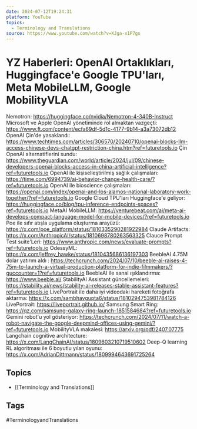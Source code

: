 ```yaml
---
date: 2024-07-12T19:24:31
platform: YouTube
topics:
  - Terminology and Translations
source: https://www.youtube.com/watch?v=XJga-x1P7gs
---
```

# YZ Haberleri: OpenAI Ortaklıkları, Huggingface'e Google TPU'ları, Meta MobileLLM, Google MobilityVLA

Nemotron: https://huggingface.co/nvidia/Nemotron-4-340B-Instruct
Microsoft ve Apple OpenAI yönetiminde rol almaktan vazgeçti: https://www.ft.com/content/ecfa69df-5d1c-4177-9b14-a3a73072db12
OpenAI Çin'de yasaklandı: https://www.techtimes.com/articles/306570/20240710/openai-blocks-llm-access-chinese-devs-chatgpt-restriction-china.htm?ref=futuretools.io
Çin OpenAI alternatiflerini sundu: https://www.theguardian.com/world/article/2024/jul/09/chinese-developers-openai-blocks-access-in-china-artificial-intelligence?ref=futuretools.io
OpenAI ile kişiselleştirilmiş sağlık çalışmaları: https://time.com/6994739/ai-behavior-change-health-care/?ref=futuretools.io
OpenAI ile bioscience çalışmaları: https://openai.com/index/openai-and-los-alamos-national-laboratory-work-together/?ref=futuretools.io
Google Cloud TPU'ları Huggingface'e geliyor: https://huggingface.co/blog/tpu-inference-endpoints-spaces?ref=futuretools.io
MetaAI MobileLLM: https://venturebeat.com/ai/meta-ai-develops-compact-language-model-for-mobile-devices/?ref=futuretools.io
Poe ile sıfır atışla uygulama oluşturma arayüzü: https://x.com/poe_platform/status/1810335290281922984
Claude Artifacts: https://x.com/AnthropicAI/status/1810698780263563325
Clauce Prompt Test suite'Leri: https://www.anthropic.com/news/evaluate-prompts?ref=futuretools.io
OdessyML: https://x.com/jeffrey_hawke/status/1810435686136197303
BeebleAI 4.75M dolar yatırım aldı : https://techcrunch.com/2024/07/10/beeble-ai-raises-4-75m-to-launch-a-virtual-production-platform-for-indie-filmmakers/?guccounter=1?ref=futuretools.io
BeebleAI ile sanal ışıklandırma: https://www.beeble.ai/
StabilityAI Assistant güncellemeleri: https://stability.ai/news/stability-ai-releases-stable-assistant-features?ref=futuretools.io
LivePortrait ile daha iyi videodaki hareketi fotoğrafa aktarma: https://x.com/sambhavgupta6/status/1810294753981784126
LivePortrait: https://liveportrait.github.io/
Samsung Smart Ring: https://qz.com/samsung-galaxy-ring-launch-1851584684?ref=futuretools.io
Gemini robot'u yol gösteriyor: https://techcrunch.com/2024/07/11/watch-a-robot-navigate-the-google-deepmind-offices-using-gemini/?ref=futuretools.io
MobilityVLA makalesi: https://arxiv.org/pdf/2407.07775
Langchain cognitive architecture: https://x.com/LangChainAI/status/1809603210719510602
Deep-Q learning RL algoritması ile 6 boyutlu yılan oyunu: https://x.com/AdrianDittmann/status/1809994643691725264

## Topics
- [[Terminology and Translations]]

## Tags
#TerminologyandTranslations